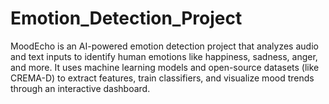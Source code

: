 # Emotion_Detection_Project
MoodEcho is an AI-powered emotion detection project that analyzes audio and text inputs to identify human emotions like happiness, sadness, anger, and more. It uses machine learning models and open-source datasets (like CREMA-D) to extract features, train classifiers, and visualize mood trends through an interactive dashboard.

